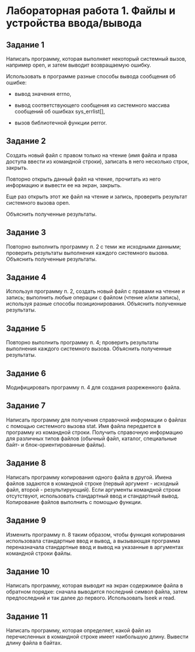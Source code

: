 # Лабораторная работа 1. Файлы и устройства ввода/вывода

## Задание 1

Написать программу, которая выполняет некоторый системный вызов, например open, и затем выводит возвращаемую ошибку.  

Использовать в программе разные способы вывода сообщения об ошибке:  

* вывод значения errno,

* вывод соответствующего сообщения из системного массива сообщений об ошибках sys_errlist[],  

* вызов библиотечной функции perror.

## Задание 2

Создать новый файл с правом только на чтение (имя файла и права доступа ввести из командной строки), записать в него несколько строк, закрыть.

Повторно открыть данный файл на чтение, прочитать из него информацию и вывести ее на экран, закрыть.

Еще раз открыть этот же файл на чтение и запись, проверить результат системного вызова open.  

Объяснить полученные результаты.

## Задание 3

Повторно выполнить программу п. 2 с теми же исходными данными; проверить результаты выполнения каждого системного вызова. Объяснить полученные результаты.

## Задание 4

Используя программу п. 2, создать новый файл с правами на чтение и запись; выполнить любые операции с файлом (чтение и/или запись), используя разные способы позиционирования. Объяснить полученные результаты.

## Задание 5

Повторно выполнить программу п. 4; проверить результаты выполнения каждого системного вызова. Объяснить полученные результаты.

## Задание 6

Модифицировать программу п. 4 для создания разреженного файла.

## Задание 7

Написать программу для получения справочной информации о файлах с помощью системного вызова stat. Имя файла передается в программу из командной строки. Получить справочную информацию для различных типов файлов (обычный файл, каталог, специальные байт- и блок-ориентированные файлы).

## Задание 8

Написать программу копирования одного файла в другой. Имена файлов задаются в командной строке (первый аргумент - исходный файл, второй - результирующий). Если аргументы командной строки отсутствуют, использовать стандартный ввод и стандартный вывод. Копирование файлов выполнить с помощью функции.

## Задание 9

Изменить программу п. 8 таким образом, чтобы функция копирования использовала стандартные ввод и вывод, а вызывающая программа переназначала стандартные ввод и вывод на указанные в аргументах командной строки файлы.

## Задание 10

Написать программу, которая выводит на экран содержимое файла в обратном порядке: сначала выводится последний символ файла, затем предпоследний и так далее до первого. Использовать lseek и read.

## Задание 11

Написать программу, которая определяет, какой файл из перечисленных в командной строке имеет наибольшую длину. Вывести длину файла в байтах.
